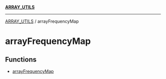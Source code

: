 [**ARRAY_UTILS**](../README.md)

***

[ARRAY_UTILS](../README.md) / arrayFrequencyMap

# arrayFrequencyMap

## Functions

- [arrayFrequencyMap](functions/arrayFrequencyMap.md)
